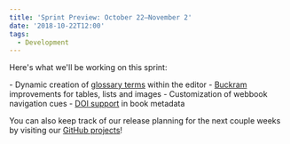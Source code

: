 ```yaml
---
title: 'Sprint Preview: October 22–November 2'
date: '2018-10-22T12:00'
tags:
  - Development
---
```


Here's what we'll be working on this sprint:

\- Dynamic creation of
[glossary terms](https://github.com/pressbooks/pressbooks/issues/1375) within the editor -
[Buckram](https://github.com/pressbooks/buckram) improvements for tables, lists and
images - Customization of webbook navigation cues -
[DOI support](https://discourse.pressbooks.org/t/support-for-digital-object-identifier-doi-in-book-info-metadata/684)
in book metadata

You can also keep track of our release planning for the next couple weeks by visiting our
[GitHub projects](https://github.com/orgs/pressbooks/projects/)!
